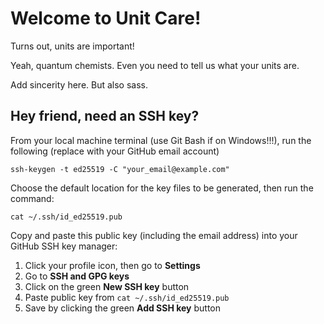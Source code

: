 # Welcome to Unit Care!

Turns out, units are important!

Yeah, quantum chemists. Even you need to tell us what your units are.

Add sincerity here. But also sass.


## Hey friend, need an SSH key?
From your local machine terminal (use Git Bash if on Windows!!!), run the following (replace with your GitHub email account)
```
ssh-keygen -t ed25519 -C "your_email@example.com"
```

Choose the default location for the key files to be generated,
then run the command:
```
cat ~/.ssh/id_ed25519.pub
```

Copy and paste this public key (including the email address) into your GitHub SSH key manager:
1. Click your profile icon, then go to **Settings**
2. Go to **SSH and GPG keys**
3. Click on the green **New SSH key** button
4. Paste public key from `cat ~/.ssh/id_ed25519.pub`
5. Save by clicking the green **Add SSH key** button

